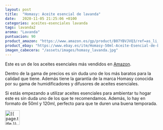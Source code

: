 ```yaml
---
layout: post
title:  "Homasy: Aceite esencial de lavanda"
date:   2020-11-05 21:25:06 +0100
categories: aceites-esenciales lavanda
tags: lavanda2
aroma: "Lavanda"
puntuacion: 90
product_amazon: "https://www.amazon.es/gp/product/B07YBVJVQ3/ref=as_li_tl?ie=UTF8&tag=mejorambienta-21&camp=3638&creative=24630&linkCode=as2&creativeASIN=B07YBVJVQ3&linkId=ffef29b06a1647ca1b66a84671632713"
product_ebay: "https://www.ebay.es/itm/Homasy-50ml-Aceite-Esencial-de-Lavanda-100-Puro-Aceite-Lavanda-50-ml-/154155685673"
imagen_cabecera: "/assets/images/homasy_lavanda.jpg"
---
```

<p>Este es un de los aceites esenciales más vendidos en <a href="{{ product_amazon }}">Amazon</a>.</p>
<p>Dentro de la gama de precios es sin duda uno de los más baratos para la calidad que tiene. Además tiene la garantía de la marca Homasy conocida por su gama de humidificadores y difusores de aceites esenciales.</p>
<!--more-->
<p>Si estás empezando a utilizar aceites esenciales para ambientar tu hogar este es sin duda uno de los que te recomendamos. Además, lo hay en formato de 50ml y 120ml, perfecto para que te duren una buena temporada.</p>
<img src="{{ page.imagen_cabecera }}" width="48" alt="{{ page.title }}">


<!--![{{ page.title }}](/assets/images/homasy_lavanda.jpg-->